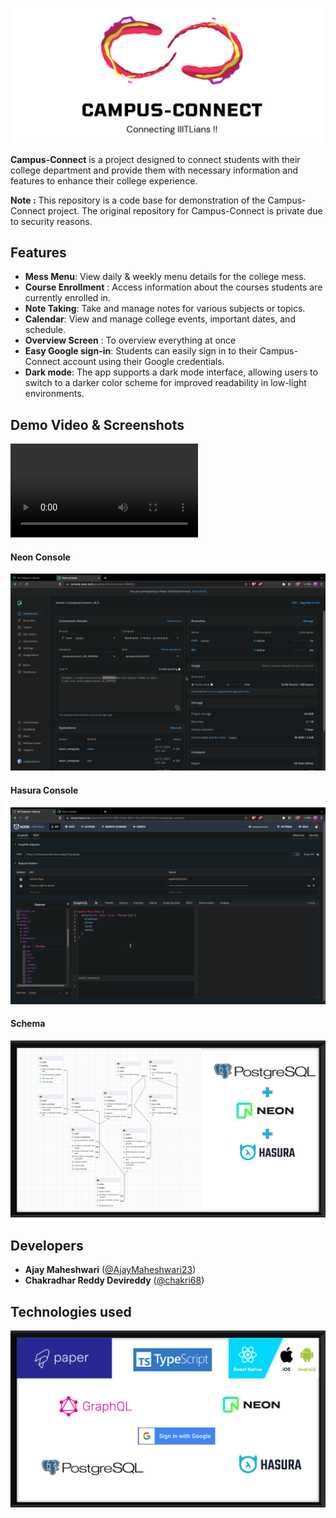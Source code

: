 ![logo](./assets_readme/logo.png)


**Campus-Connect** is a project designed to connect students with their college department and provide them with necessary information and features to enhance their college experience.

**Note :** This repository is a code base for demonstration of the Campus-Connect project. The original repository for Campus-Connect is private due to security reasons.


## Features

- **Mess Menu**: View daily & weekly menu details for the college mess.
- **Course Enrollment** : Access information about the courses students are currently enrolled in.
- **Note Taking**: Take and manage notes for various subjects or topics.
- **Calendar**: View and manage college events, important dates, and schedule.
- **Overview Screen** : To overview everything at once 
- **Easy Google sign-in**: Students can easily sign in to their Campus-Connect account using their Google credentials.
- **Dark mode**: The app supports a dark mode interface, allowing users to switch to a darker color scheme for improved readability in low-light environments.


## Demo Video & Screenshots 

![Demo Video](./assets_readme/recording.mp4)

#### Neon Console
![Neon Console](./assets_readme/neon.png)

#### Hasura Console
![Hasura Console](./assets_readme/hasura.png)

#### Schema
![Schema Image](./assets_readme/schema.png)


## Developers

- **Ajay Maheshwari** ([@AjayMaheshwari23](https://github.com/AjayMaheshwari23))
- **Chakradhar Reddy Devireddy** ([@chakri68](https://github.com/chakri68))


## Technologies used 

![Technologies USed](./assets_readme/tech.png)
